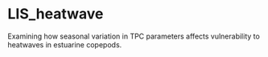 # LIS_heatwave
Examining how seasonal variation in TPC parameters affects vulnerability to heatwaves in estuarine copepods. 
